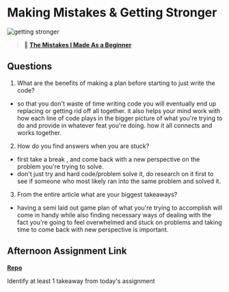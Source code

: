 # Making Mistakes & Getting Stronger

![getting stronger](https://bcw.blob.core.windows.net/public/img/lesson-images/js-bootcamp-logo.jpg)

> **📖 [The Mistakes I Made As a Beginner](https://codeworksacademy.com/fs-student-guide/resources/wk2/06-Coding-Mistakes)**

## Questions

1. What are the benefits of making a plan before starting to just write the code?

 - so that you don't waste of time writing code you will eventually end up replacing or getting rid off all together. it also helps your mind work with how each line of code plays in the bigger picture of what you're trying to do and provide in whatever feat you're doing. how it all connects and works together.

2. How do you find answers when you are stuck?

  - first take a break , and come back with a new perspective on the problem you're trying to solve.
  - don't just try and hard code/problem solve it, do research on it first to see if someone who most likely ran into the same problem and solved it.

3. From the entire article what are your biggest takeaways?

- having a semi laid out game plan of what you're trying to accomplish will come in handy while also finding necessary ways of dealing with the fact you're going to feel overwhelmed and stuck on problems and taking time to come back with new perspective is important.

## Afternoon Assignment Link

**[Repo](https://github.com/TungLe0319/partnerBoss)**

Identify at least 1 takeaway from today's assignment
